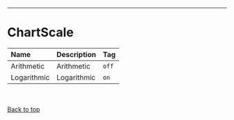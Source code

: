 
---


# ChartScale #

| **Name** | **Description** | **Tag** |
|:---------|:----------------|:--------|
| Arithmetic | Arithmetic      | `off`   |
| Logarithmic | Logarithmic     | `on`    |

<br></br>
[Back to top](enumChartScale#ChartScale.md)